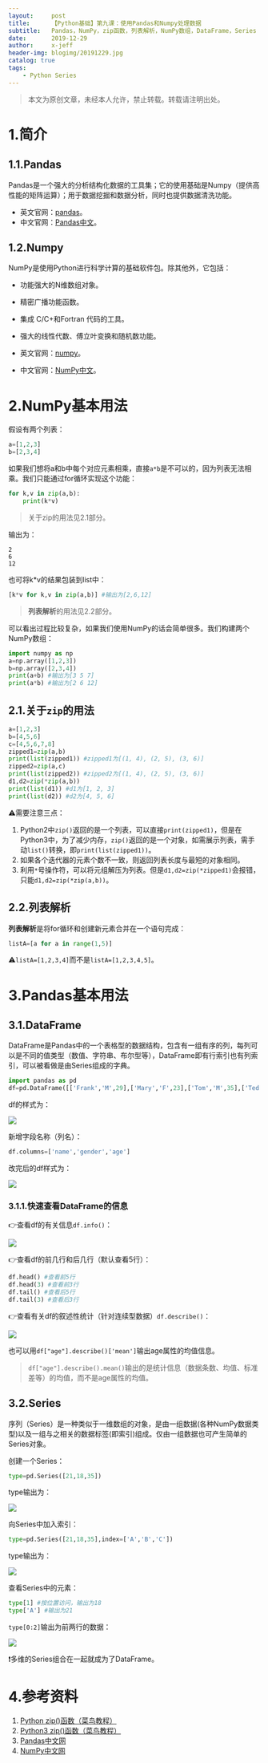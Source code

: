 ```yaml
---
layout:     post
title:      【Python基础】第九课：使用Pandas和Numpy处理数据
subtitle:   Pandas，NumPy，zip函数，列表解析，NumPy数组，DataFrame，Series
date:       2019-12-29
author:     x-jeff
header-img: blogimg/20191229.jpg
catalog: true
tags:
    - Python Series
---
```

>本文为原创文章，未经本人允许，禁止转载。转载请注明出处。

# 1.简介

## 1.1.Pandas

Pandas是一个强大的分析结构化数据的工具集；它的使用基础是Numpy（提供高性能的矩阵运算）；用于数据挖掘和数据分析，同时也提供数据清洗功能。

* 英文官网：[pandas](https://pandas.pydata.org)。
* 中文官网：[Pandas中文](https://www.pypandas.cn)。

## 1.2.Numpy

NumPy是使用Python进行科学计算的基础软件包。除其他外，它包括：

* 功能强大的N维数组对象。
* 精密广播功能函数。
* 集成 C/C+和Fortran 代码的工具。
* 强大的线性代数、傅立叶变换和随机数功能。

* 英文官网：[numpy](https://numpy.org)。
* 中文官网：[NumPy中文](https://www.numpy.org.cn)。

# 2.NumPy基本用法

假设有两个列表：

```python
a=[1,2,3]
b=[2,3,4]
```

如果我们想将a和b中每个对应元素相乘，直接`a*b`是不可以的，因为列表无法相乘。我们只能通过for循环实现这个功能：

```python
for k,v in zip(a,b):
    print(k*v)
```

>关于zip的用法见2.1部分。

输出为：

```
2
6
12
```

也可将k*v的结果包装到list中：

```python
[k*v for k,v in zip(a,b)] #输出为[2,6,12]
```

>**列表解析**的用法见2.2部分。

可以看出过程比较复杂，如果我们使用NumPy的话会简单很多。我们构建两个NumPy数组：

```python
import numpy as np
a=np.array([1,2,3])
b=np.array([2,3,4])
print(a+b) #输出为[3 5 7]
print(a*b) #输出为[2 6 12]
```

## 2.1.关于`zip`的用法

```python
a=[1,2,3]
b=[4,5,6]
c=[4,5,6,7,8]
zipped1=zip(a,b) 
print(list(zipped1)) #zipped1为[(1, 4), (2, 5), (3, 6)]
zipped2=zip(a,c) 
print(list(zipped2)) #zipped2为[(1, 4), (2, 5), (3, 6)]
d1,d2=zip(*zip(a,b))
print(list(d1)) #d1为[1, 2, 3]
print(list(d2)) #d2为[4, 5, 6]
```

⚠️需要注意三点：

1. Python2中`zip()`返回的是一个列表，可以直接`print(zipped1)`，但是在Python3中，为了减少内存，`zip()`返回的是一个对象，如需展示列表，需手动`list()`转换，即`print(list(zipped1))`。
2. 如果各个迭代器的元素个数不一致，则返回列表长度与最短的对象相同。
3. 利用`*`号操作符，可以将元组解压为列表。但是`d1,d2=zip(*zipped1)`会报错，只能`d1,d2=zip(*zip(a,b))`。

## 2.2.列表解析

**列表解析**是将for循环和创建新元素合并在一个语句完成：

```python
listA=[a for a in range(1,5)]
```

⚠️`listA=[1,2,3,4]`而不是`listA=[1,2,3,4,5]`。

# 3.Pandas基本用法

## 3.1.DataFrame

DataFrame是Pandas中的一个表格型的数据结构，包含有一组有序的列，每列可以是不同的值类型（数值、字符串、布尔型等），DataFrame即有行索引也有列索引，可以被看做是由Series组成的字典。

```python
import pandas as pd
df=pd.DataFrame([['Frank','M',29],['Mary','F',23],['Tom','M',35],['Ted','M',33],['Jean','F',21],['Lisa','F',20]])
```

df的样式为：

![](https://github.com/x-jeff/BlogImage/raw/master/PythonSeries/Lesson9/9x1.png)

新增字段名称（列名）：

```python
df.columns=['name','gender','age']
```

改完后的df样式为：

![](https://github.com/x-jeff/BlogImage/raw/master/PythonSeries/Lesson9/9x2.png)

### 3.1.1.快速查看DataFrame的信息

👉查看df的有关信息`df.info()`：

![](https://github.com/x-jeff/BlogImage/raw/master/PythonSeries/Lesson9/9x6.png)

👉查看df的前几行和后几行（默认查看5行）：

```python
df.head() #查看前5行
df.head(3) #查看前3行
df.tail() #查看后5行
df.tail(3) #查看后3行
```

👉查看有关df的叙述性统计（针对连续型数据）`df.describe()`：

![](https://github.com/x-jeff/BlogImage/raw/master/PythonSeries/Lesson9/9x7.png)

也可以用`df["age"].describe()['mean']`输出age属性的均值信息。

>`df["age"].describe().mean()`输出的是统计信息（数据条数、均值、标准差等）的均值，而不是age属性的均值。

## 3.2.Series

序列（Series）是一种类似于一维数组的对象，是由一组数据(各种NumPy数据类型)以及一组与之相关的数据标签(即索引)组成。仅由一组数据也可产生简单的Series对象。

创建一个Series：

```python
type=pd.Series([21,18,35])
```

type输出为：

![](https://github.com/x-jeff/BlogImage/raw/master/PythonSeries/Lesson9/9x3.png)

向Series中加入索引：

```python
type=pd.Series([21,18,35],index=['A','B','C']) 
```

type输出为：

![](https://github.com/x-jeff/BlogImage/raw/master/PythonSeries/Lesson9/9x4.png)

查看Series中的元素：

```python
type[1] #按位置访问，输出为18
type['A'] #输出为21
```

`type[0:2]`输出为前两行的数据：

![](https://github.com/x-jeff/BlogImage/raw/master/PythonSeries/Lesson9/9x5.png)

❗️多维的Series组合在一起就成为了DataFrame。

# 4.参考资料

1. [Python zip()函数（菜鸟教程）](https://www.runoob.com/python/python-func-zip.html)
2. [Python3 zip()函数（菜鸟教程）](https://www.runoob.com/python3/python3-func-zip.html)
3. [Pandas中文网](https://www.pypandas.cn)
4. [NumPy中文网](https://www.numpy.org.cn)